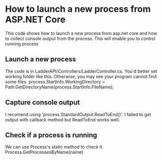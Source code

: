 # How to launch a new process from ASP.NET Core
This code shows how to launch a new process from asp.net core and how to collect console output from the process. This will enable you to control running process

## Launch a new process
The code is in LadderAPI/Controllers/LadderController.cs.
You'd better set working folder like this. Otherwise, you may see your program cannot find some files.
process.StartInfo.WorkingDirectory = Path.GetDirectoryName(process.StartInfo.FileName);




## Capture console output
I recomend using 'process.StandardOutput.ReadToEnd()'. I failed to get output with callback method but ReadToEnd works well.

## Check if a process is running
We can use Process's static method to check it.
Process.GetProcessesByName(name)
